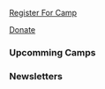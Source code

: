 <a class="register btn"
   href="?info=camp_registration_start">Register&nbsp;For&nbsp;Camp</a>

<a class="donate btn"
   href="?info=donate">Donate</a>

<div id="upcomming">
   <h3>Upcomming Camps</h3>
</div>

<div id="newsletters">
   <h3>Newsletters</h3>
</div>
